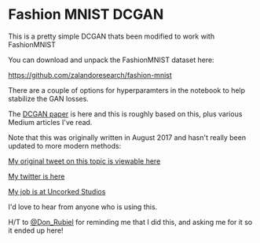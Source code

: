 # Fashion MNIST DCGAN
This is a pretty simple DCGAN thats been modified to work with FashionMNIST

You can download and unpack the FashionMNIST dataset here:

https://github.com/zalandoresearch/fashion-mnist


There are a couple of options for hyperparamters in the notebook to help stabilize the GAN losses. 

The [DCGAN paper](https://arxiv.org/pdf/1511.06434.pdf) is here and this is roughly based on this, plus various Medium articles I've read. 

Note that this was originally written in August 2017 and hasn't really been updated to more modern methods:

[My original tweet on this topic is viewable here](https://twitter.com/spaceLenny/status/901488938023403520?s=19)


[My twitter is here](https://twitter.com/spaceLenny)


[My job is at Uncorked Studios](https://www.uncorkedstudios.com)


I'd love to hear from anyone who is using this. 

H/T to [@Don_Rubiel](https://twitter.com/Don_Rubiel) for reminding me that I did this, and asking me for it so it ended up here!
